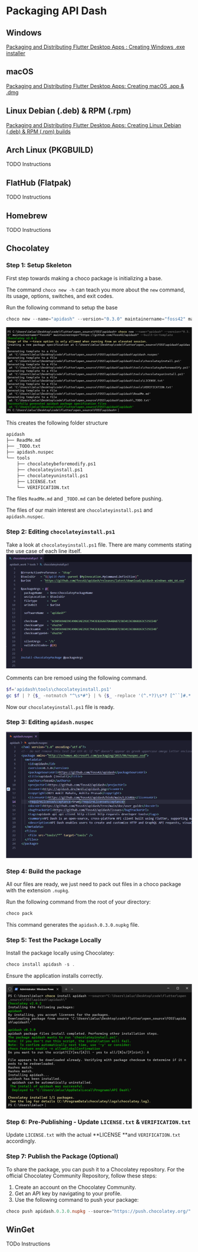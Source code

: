 # Packaging API Dash

## Windows

[Packaging and Distributing Flutter Desktop Apps : Creating Windows .exe installer](https://medium.com/@fluttergems/packaging-and-distributing-flutter-desktop-apps-the-missing-guide-for-open-source-indie-0b468d5e9e70)

## macOS

[Packaging and Distributing Flutter Desktop Apps: Creating macOS .app & .dmg](https://medium.com/@fluttergems/packaging-and-distributing-flutter-desktop-apps-the-missing-guide-part-1-macos-b36438269285)

## Linux Debian (.deb) & RPM (.rpm)

[Packaging and Distributing Flutter Desktop Apps: Creating Linux Debian (.deb) & RPM (.rpm) builds](https://medium.com/@fluttergems/packaging-and-distributing-flutter-desktop-apps-the-missing-guide-for-open-source-indie-24ef8d30a5b4)

## Arch Linux (PKGBUILD)

TODO Instructions

## FlatHub (Flatpak)

TODO Instructions

## Homebrew

TODO Instructions

## Chocolatey

### Step 1: Setup Skeleton

First step towards making a choco package is initializing a base.

The command `choco new -h` can teach you more about the `new` command, its usage, options, switches, and exit codes.

Run the following command to setup the base

```powershell
choco new --name="apidash" --version="0.3.0" maintainername="foss42" maintainerrepo="https://github.com/foss42/apidash" --built-in-template
```

![choco folder structure](../dev_guide/images/choco_create_structure.png)

This creates the following folder structure

```
apidash
├── ReadMe.md
├── _TODO.txt
├── apidash.nuspec
└── tools
    ├── chocolateybeforemodify.ps1
    ├── chocolateyinstall.ps1
    ├── chocolateyuninstall.ps1
    ├── LICENSE.txt
    └── VERIFICATION.txt
```

The files `ReadMe.md` and `_TODO.md` can be deleted before pushing.

The files of our main interest are `chocolateyinstall.ps1` and `apidash.nuspec`.

### Step 2: Editing `chocolateyinstall.ps1`

Take a look at `chocolateyinstall.ps1` file. There are many comments stating the use case of each line itself.
![chocolatelyinstall.ps1](../dev_guide/images/choco_chocolateyinstall_ps1.png)

Comments can bre remoed using the following command.
```powershell
$f='apidash\tools\chocolateyinstall.ps1'
gc $f | ? {$_ -notmatch "^\s*#"} | % {$_ -replace '(^.*?)\s*? [^``]#.*','$1'} | Out-File $f+".~" -en utf8; mv -fo $f+".~" $f
```


Now our `chocolateyinstall.ps1` file is ready.

### Step 3: Editing `apidash.nuspec`

![final apidash.nuspec](../dev_guide/images/choco_nuspec.png)

### Step 4: Build the package

All our files are ready, we just need to pack out files in a choco package with the extension `.nupkg`.

Run the following command from the root of your directory:
```powershell
choco pack 
```
This command generates the `apidash.0.3.0.nupkg` file.

### Step 5: Test the Package Locally

Install the package locally using Chocolatey:
```powershell
choco install apidash -s .
```
Ensure the application installs correctly.

![Shell output](../dev_guide/images/choco_shell_output.png)

### Step 6: Pre-Publishing - Update `LICENSE.txt` & `VERIFICATION.txt`

Update `LICENSE.txt` with the actual **LICENSE **and `VERIFICATION.txt` accordingly.

### Step 7: Publish the Package (Optional)

To share the package, you can push it to a Chocolatey repository. For the official Chocolatey Community Repository, follow these steps:

1. Create an account on the Chocolatey Community.
2. Get an API key by navigating to your profile.
3. Use the following command to push your package:
```powershell
choco push apidash.0.3.0.nupkg --source="https://push.chocolatey.org/" --api-key="YOUR_API_KEY"
```

## WinGet

TODo Instructions
